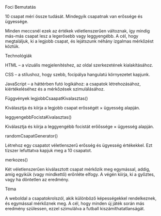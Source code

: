 Foci
Bemutatás

10 csapat méri össze tudását.
Mindegyik csapatnak van erőssége és ügyessége.

Minden meccsnél  ezek az értékek véletlenszerűen változnak, így mindig más-más csapat lesz a legerősebb vagy leggyengébb.
A cél, hogy megtaláljuk, ki a legjobb csapat, és lejátszunk néhány izgalmas mérkőzést köztük.

Technológiák

HTML – a vizuális megjelenítéshez, az oldal szerkezetének kialakításához.

CSS – a stílushoz, hogy szebb, focipálya hangulatú környezetet kapjunk.

JavaScript – a háttérben futó logikához: a csapatok létrehozásához, kiértékeléséhez és a mérkőzések szimulálásához.

Függvények
legjobbCsaapatKivalasztas()

Kiválasztja és kiírja a legjobb csapat erősségét × ügyesség alapján.

leggyengebbFocistaKivalasztas()

Kiválasztja és kiírja a leggyengébb focistát erőőssége × ügyesség alapján.

randomCsapatGenerator()

Létrehoz egy csapatot véletlenszerű erősség és ügyesség értékekkel.
Ezt tízszer lefuttatva kapjuk meg a 10 csapatot.

merkozes()

Két véletlenszerűen kiválasztott csapat mérkőzik meg egymással,
addig, amíg egyikük (vagy mindkettő) erőnléte elfogy.
A végén kiírja, ki a győztes, vagy ha döntetlen az eredmény.

Téma

A weboldal a csapatokrolszól, akik különböző képességekkel rendelkeznek, és egymással mérkőznek meg.
A cél, hogy minden új játék során más eredmény szülessen, ezzel szimulálva a futball kiszámíthatatlanságát.
